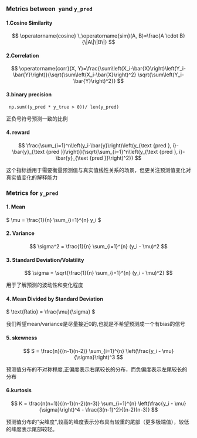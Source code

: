 ### Metrics between` y`and `y_pred`

#### 1.Cosine Similarity

$$ \operatorname{cosine} \_\operatorname{sim}(A, B)=\frac{A \cdot B}{\|A\|\|B\|} $$

#### 2.Correlation

$$ \operatorname{corr}(X, Y)=\frac{\sum\left(X_i-\bar{X}\right)\left(Y_i-\bar{Y}\right)}{\sqrt{\sum\left(X_i-\bar{X}\right)^2} \sqrt{\sum\left(Y_i-\bar{Y}\right)^2}} $$

#### 3.binary precision

```
 np.sum((y_pred * y_true > 0))/ len(y_pred) 
```

正负号符号预测一致的比例

#### 4. reward

$$ \frac{\sum_{i=1}^n\left(y_i-\bar{y}\right)\left(y_{\text {pred }, i}-\bar{y}_{\text {pred }}\right)}{\sqrt{\sum_{i=1}^n\left(y_{\text {pred }, i}-\bar{y}_{\text {pred }}\right)^2}} $$ 

这个指标适用于需要衡量预测值与真实值线性关系的场景，但更关注预测值变化对真实值变化的解释能力

### Metrics for `y_pred`

#### 1. Mean 

$ \mu = \frac{1}{n} \sum_{i=1}^{n} y_i $

#### 2. Variance 

$$ \sigma^2 = \frac{1}{n} \sum_{i=1}^{n} (y_i - \mu)^2 $$

#### 3. Standard Deviation/Volatility

$$ \sigma = \sqrt{\frac{1}{n} \sum_{i=1}^{n} (y_i - \mu)^2} $$

用于了解预测的波动性和变化程度

#### 4. Mean Divided by Standard Deviation 

$ \text{Ratio} = \frac{\mu}{\sigma} $

我们希望mean/variance是尽量接近0的,也就是不希望预测成一个有bias的信号

#### 5. skewness

$$ S = \frac{n}{(n-1)(n-2)} \sum_{i=1}^{n} \left(\frac{y_i - \mu}{\sigma}\right)^3 $$

预测值分布的不对称程度,正偏度表示右尾较长的分布，而负偏度表示左尾较长的分布

#### 6.kurtosis

$$ K = \frac{n(n+1)}{(n-1)(n-2)(n-3)} \sum_{i=1}^{n} \left(\frac{y_i - \mu}{\sigma}\right)^4 - \frac{3(n-1)^2}{(n-2)(n-3)} $$

预测值分布的"尖峰度",较高的峰度表示分布具有较重的尾部（更多极端值），较低的峰度表示尾部较轻。